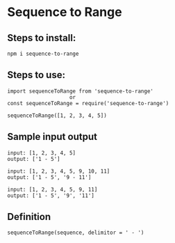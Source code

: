 # Sequence to Range

## Steps to install:
 ```
 npm i sequence-to-range
```

## Steps to use:

```
import sequenceToRange from 'sequence-to-range'
                    or 
const sequenceToRange = require('sequence-to-range')

sequenceToRange([1, 2, 3, 4, 5])
```

## Sample input output

```
input: [1, 2, 3, 4, 5]
output: ['1 - 5']

input: [1, 2, 3, 4, 5, 9, 10, 11]
output: ['1 - 5', '9 - 11']

input: [1, 2, 3, 4, 5, 9, 11]
output: ['1 - 5', '9', '11']
```

## Definition

```
sequenceToRange(sequence, delimitor = ' - ')
```
